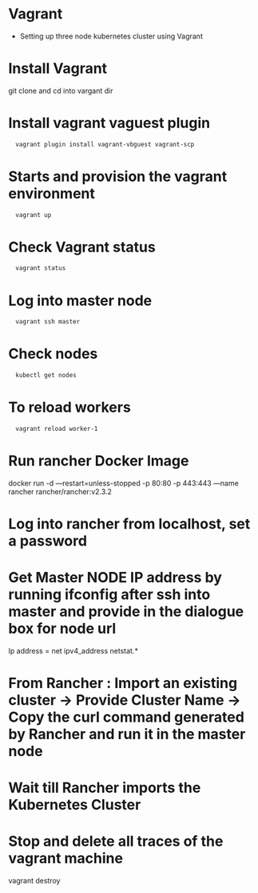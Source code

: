 # Vagrant

- Setting up three node kubernetes cluster using Vagrant

# Install Vagrant

git clone and cd into vargant dir

# Install vagrant vaguest plugin
```bash
  vagrant plugin install vagrant-vbguest vagrant-scp
 ```

# Starts and provision the vagrant environment
```bash
  vagrant up
 ```

# Check Vagrant status
```bash
  vagrant status
 ```

# Log into master node
```bash
  vagrant ssh master
 ```

# Check nodes
```bash
  kubectl get nodes
 ```

# To reload workers
```bash
  vagrant reload worker-1
 ```

# Run rancher Docker Image
docker run -d —restart=unless-stopped -p 80:80 -p 443:443 —name rancher rancher/rancher:v2.3.2

# Log into rancher from localhost, set a password

# Get Master NODE IP address by running ifconfig after ssh into master and provide in the dialogue box for node url

Ip address = net ipv4_address netstat.*

# From Rancher : Import an existing cluster -> Provide Cluster Name -> Copy the curl command generated by Rancher and run it in the master node

# Wait till Rancher imports the Kubernetes Cluster

# Stop and delete all traces of the vagrant machine
vagrant destroy
